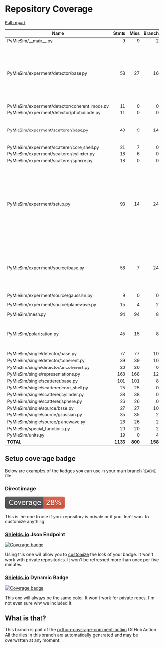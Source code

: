 # Repository Coverage

[Full report](https://htmlpreview.github.io/?https://github.com/MartinPdeS/PyMieSim/blob/python-coverage-comment-action-data/htmlcov/index.html)

| Name                                           |    Stmts |     Miss |   Branch |   BrPart |   Cover |   Missing |
|----------------------------------------------- | -------: | -------: | -------: | -------: | ------: | --------: |
| PyMieSim/\_\_main\_\_.py                       |        9 |        9 |        2 |        0 |      0% |      2-15 |
| PyMieSim/experiment/detector/base.py           |       58 |       27 |       16 |        0 |     42% |82-86, 104-110, 127-130, 147-153, 162-180, 189-193 |
| PyMieSim/experiment/detector/coherent\_mode.py |       11 |        0 |        0 |        0 |    100% |           |
| PyMieSim/experiment/detector/photodiode.py     |       11 |        0 |        0 |        0 |    100% |           |
| PyMieSim/experiment/scatterer/base.py          |       49 |        9 |       14 |        5 |     75% |48-50, 60, 84-89, 105, 110 |
| PyMieSim/experiment/scatterer/core\_shell.py   |       21 |        7 |        0 |        0 |     67% |     56-70 |
| PyMieSim/experiment/scatterer/cylinder.py      |       18 |        6 |        0 |        0 |     67% |     44-56 |
| PyMieSim/experiment/scatterer/sphere.py        |       18 |        0 |        0 |        0 |    100% |           |
| PyMieSim/experiment/setup.py                   |       93 |       14 |       24 |       10 |     78% |62, 69, 127, 205, 207-208, 231-232, 257-262, 288, 290->299, 295->299, 304 |
| PyMieSim/experiment/source/base.py             |       58 |        7 |       24 |       10 |     79% |34, 50, 60, 62->65, 73, 75->78, 86, 89, 91->exit, 107 |
| PyMieSim/experiment/source/gaussian.py         |        9 |        0 |        0 |        0 |    100% |           |
| PyMieSim/experiment/source/planewave.py        |       15 |        4 |        2 |        0 |     65% | 32-35, 45 |
| PyMieSim/mesh.py                               |       94 |       94 |        8 |        0 |      0% |     4-467 |
| PyMieSim/polarization.py                       |       45 |       15 |        8 |        1 |     58% |65, 71, 74-84, 87, 90-93, 114, 135 |
| PyMieSim/single/detector/base.py               |       77 |       77 |       10 |        0 |      0% |     4-394 |
| PyMieSim/single/detector/coherent.py           |       39 |       39 |       10 |        0 |      0% |     4-115 |
| PyMieSim/single/detector/uncoherent.py         |       26 |       26 |        0 |        0 |      0% |     4-104 |
| PyMieSim/single/representations.py             |      168 |      168 |       12 |        0 |      0% |     4-734 |
| PyMieSim/single/scatterer/base.py              |      101 |      101 |        8 |        0 |      0% |     4-451 |
| PyMieSim/single/scatterer/core\_shell.py       |       25 |       25 |        0 |        0 |      0% |     4-101 |
| PyMieSim/single/scatterer/cylinder.py          |       38 |       38 |        0 |        0 |      0% |     4-169 |
| PyMieSim/single/scatterer/sphere.py            |       26 |       26 |        0 |        0 |      0% |     4-163 |
| PyMieSim/single/source/base.py                 |       27 |       27 |       10 |        0 |      0% |      4-58 |
| PyMieSim/single/source/gaussian.py             |       35 |       35 |        2 |        0 |      0% |     4-118 |
| PyMieSim/single/source/planewave.py            |       26 |       26 |        2 |        0 |      0% |     4-103 |
| PyMieSim/special\_functions.py                 |       20 |       20 |        2 |        0 |      0% |      4-99 |
| PyMieSim/units.py                              |       19 |        0 |        4 |        0 |    100% |           |
|                                      **TOTAL** | **1136** |  **800** |  **158** |   **26** | **29%** |           |


## Setup coverage badge

Below are examples of the badges you can use in your main branch `README` file.

### Direct image

[![Coverage badge](https://raw.githubusercontent.com/MartinPdeS/PyMieSim/python-coverage-comment-action-data/badge.svg)](https://htmlpreview.github.io/?https://github.com/MartinPdeS/PyMieSim/blob/python-coverage-comment-action-data/htmlcov/index.html)

This is the one to use if your repository is private or if you don't want to customize anything.

### [Shields.io](https://shields.io) Json Endpoint

[![Coverage badge](https://img.shields.io/endpoint?url=https://raw.githubusercontent.com/MartinPdeS/PyMieSim/python-coverage-comment-action-data/endpoint.json)](https://htmlpreview.github.io/?https://github.com/MartinPdeS/PyMieSim/blob/python-coverage-comment-action-data/htmlcov/index.html)

Using this one will allow you to [customize](https://shields.io/endpoint) the look of your badge.
It won't work with private repositories. It won't be refreshed more than once per five minutes.

### [Shields.io](https://shields.io) Dynamic Badge

[![Coverage badge](https://img.shields.io/badge/dynamic/json?color=brightgreen&label=coverage&query=%24.message&url=https%3A%2F%2Fraw.githubusercontent.com%2FMartinPdeS%2FPyMieSim%2Fpython-coverage-comment-action-data%2Fendpoint.json)](https://htmlpreview.github.io/?https://github.com/MartinPdeS/PyMieSim/blob/python-coverage-comment-action-data/htmlcov/index.html)

This one will always be the same color. It won't work for private repos. I'm not even sure why we included it.

## What is that?

This branch is part of the
[python-coverage-comment-action](https://github.com/marketplace/actions/python-coverage-comment)
GitHub Action. All the files in this branch are automatically generated and may be
overwritten at any moment.